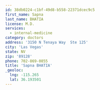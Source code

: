 ```yaml
---
id: 38db0224-c1bf-49d8-b558-22371dcec9c5
first_name: Sapna
last_name: BHATIA
license: M.D.
services:
  - internal-medicine
category: doctors
address: '3150 N Tenaya Way  Ste 125'
city: 'Las Vegas'
state: NV
zip: '89128'
phone: 702-869-0855
title: 'Sapna BHATIA'
_geoloc:
  lng: -115.265
  lat: 36.193501
---
```

